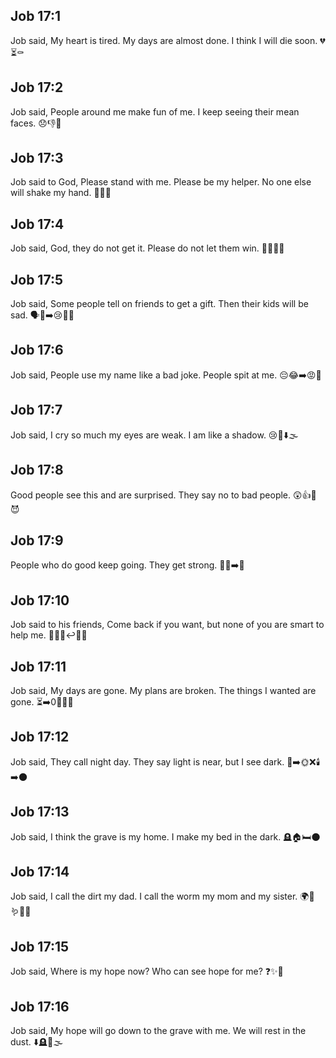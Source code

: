 ## Job 17:1
Job said, My heart is tired. My days are almost done. I think I will die soon. 💔⏳⚰️
## Job 17:2
Job said, People around me make fun of me. I keep seeing their mean faces. 😞👎👀
## Job 17:3
Job said to God, Please stand with me. Please be my helper. No one else will shake my hand. 🙏🤝🚫
## Job 17:4
Job said, God, they do not get it. Please do not let them win. 🤷‍♂️🙅‍♂️
## Job 17:5
Job said, Some people tell on friends to get a gift. Then their kids will be sad. 🗣️🎁➡️😢👧👦
## Job 17:6
Job said, People use my name like a bad joke. People spit at me. 😔😂➡️😡🤢
## Job 17:7
Job said, I cry so much my eyes are weak. I am like a shadow. 😢👀⬇️🌫️
## Job 17:8
Good people see this and are surprised. They say no to bad people. 😲👍🚫😈
## Job 17:9
People who do good keep going. They get strong. 🚶‍♂️➡️💪
## Job 17:10
Job said to his friends, Come back if you want, but none of you are smart to help me. 🙍‍♂️👥↩️🧠🚫
## Job 17:11
Job said, My days are gone. My plans are broken. The things I wanted are gone. ⏳➡️0📆💭💔
## Job 17:12
Job said, They call night day. They say light is near, but I see dark. 🌙➡️🌞❌🕯️➡️🌑
## Job 17:13
Job said, I think the grave is my home. I make my bed in the dark. 🪦🏠🛏️🌑
## Job 17:14
Job said, I call the dirt my dad. I call the worm my mom and my sister. 🌍👨 🪱👩👧
## Job 17:15
Job said, Where is my hope now? Who can see hope for me? ❓✨👀
## Job 17:16
Job said, My hope will go down to the grave with me. We will rest in the dust. ⬇️🪦🤝🌫️
